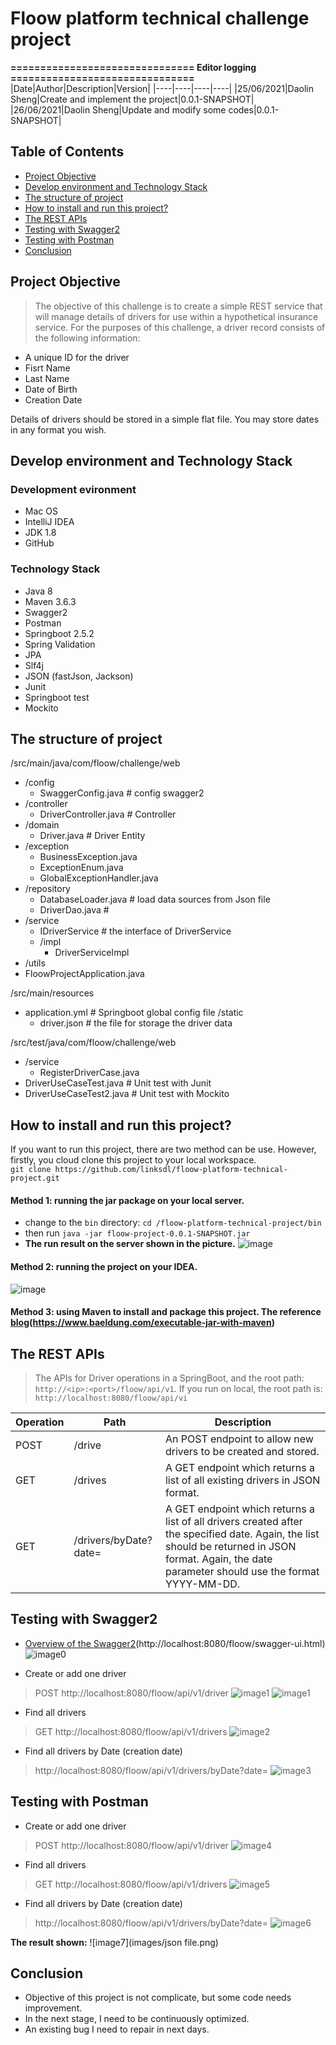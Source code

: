 # Floow platform technical challenge project

**=============================== Editor logging ===============================**
|Date|Author|Description|Version|
|----|----|----|----|
|25/06/2021|Daolin Sheng|Create and implement the project|0.0.1-SNAPSHOT|
|26/06/2021|Daolin Sheng|Update and modify some codes|0.0.1-SNAPSHOT|


## Table of Contents
* [Project Objective](#objective)
* [Develop environment and Technology Stack](#stack)
* [The structure of project](#structure)
* [How to install and run this project?](#install)
* [The REST APIs](#function)
* [Testing with Swagger2](#swagger)
* [Testing with Postman](#postman)
* [Conclusion](#conclusion)



## Project Objective <a name="objective"></a>
> The objective of this challenge is to create a simple REST service that will manage details of drivers for use
within a hypothetical insurance service. For the purposes of this challenge, a driver record consists of the
following information:
- A unique ID for the driver
- Fisrt Name
- Last Name
- Date of Birth
- Creation Date

Details of drivers should be stored in a simple flat file. You may store dates in any format you wish.

## Develop environment and Technology Stack <a name="statck"></a>
### Development evironment
- Mac OS
- IntelliJ IDEA
- JDK 1.8
- GitHub

### Technology Stack
- Java 8
- Maven 3.6.3
- Swagger2
- Postman
- Springboot 2.5.2
- Spring Validation
- JPA
- Slf4j
- JSON (fastJson, Jackson)
- Junit
- Springboot test
- Mockito

## The structure of project <a name="structure"></a>
/src/main/java/com/floow/challenge/web
  - /config
     - SwaggerConfig.java # config swagger2 
  - /controller
     - DriverController.java # Controller
  - /domain
     - Driver.java     # Driver Entity
  - /exception
     - BusinessException.java  
     - ExceptionEnum.java
     - GlobalExceptionHandler.java
  - /repository
     - DatabaseLoader.java  # load data sources from Json file
     - DriverDao.java       #
  - /service
     - IDriverService       # the interface of DriverService
     - /impl
        - DriverServiceImpl
  - /utils
  - FloowProjectApplication.java
  
/src/main/resources
  - application.yml  # Springboot global config file
  /static
     - driver.json      # the file for storage the driver data
  
/src/test/java/com/floow/challenge/web
  - /service
     - RegisterDriverCase.java
  - DriverUseCaseTest.java      # Unit test with Junit
  - DriverUseCaseTest2.java     # Unit test with Mockito

## How to install and run this project? <a name="install"></a>
If you want to run this project, there are two method can be use. However, firstly, you cloud clone this project to your local workspace.    
`
git clone https://github.com/linksdl/floow-platform-technical-project.git
`
#### Method 1: running the jar package on your local server.
- change to the `bin` directory:   `cd /floow-platform-technical-project/bin`
- then run `java -jar floow-project-0.0.1-SNAPSHOT.jar`
- **The run result on the server shown in the picture.**
![image](images/run%20on%20local.png)

#### Method 2: running the project on your IDEA.
![image](images/run%20on%20Application.png)

#### Method 3: using Maven to install and package this project. The reference [blog](https://www.baeldung.com/executable-jar-with-maven)(https://www.baeldung.com/executable-jar-with-maven)

## The REST APIs <a name="function"></a>
> The APIs for Driver operations in a SpringBoot, and the root path: `http://<ip>:<port>/floow/api/v1`.
> If you run on local, the root path is: `http://localhost:8080/floow/api/vi` 

|Operation|Path| Description|
|----|----|----|
|POST|/drive  | An POST endpoint to allow new drivers to be created and stored. |
|GET |/drives | A GET endpoint which returns a list of all existing drivers in JSON format.|
|GET |/drivers/byDate?date=<date>|A GET endpoint which returns a list of all drivers created after the specified date. Again, the list should be returned in JSON format. Again, the date parameter should use the format YYYY-MM-DD.|

## Testing with Swagger2 <a name="swagger"></a>
- [Overview of the Swagger2](http://localhost:8080/floow/swagger-ui.html)(http://localhost:8080/floow/swagger-ui.html)
![image0](images/0-overview.png)

- Create or add one driver
> POST http://localhost:8080/floow/api/v1/driver
![image1](images/1-create%20driver-0.png) 
![image1](images/1-create%20driver-1.png)        
 
- Find all drivers
> GET http://localhost:8080/floow/api/v1/drivers
![image2](images/2-find%20all.png)

- Find all drivers by Date (creation date)
> http://localhost:8080/floow/api/v1/drivers/byDate?date=<Date>
![image3](images/3-find%20all%20by%20date.png)

## Testing with Postman <a name="postman"></a>
- Create or add one driver
> POST http://localhost:8080/floow/api/v1/driver
![image4](images/postman-0-create%20driver.png)       
 
- Find all drivers
> GET http://localhost:8080/floow/api/v1/drivers
![image5](images/postman-1-finall.png)

- Find all drivers by Date (creation date)
> http://localhost:8080/floow/api/v1/drivers/byDate?date=<Date>
![image6](images/postman-2-finall%20by%20date.png)


**The result shown:**
![image7](images/json file.png)


## Conclusion <a name="conclusion"></a>
- Objective of this project is not complicate, but some code needs improvement.
- In the next stage, I need to be continuously optimized.
- An existing bug I need to repair in next days.
